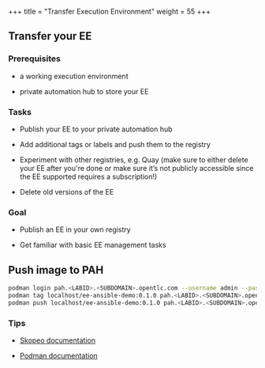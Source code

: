+++
title = "Transfer Execution Environment"
weight = 55
+++

## Transfer your EE

### Prerequisites

* a working execution environment

* private automation hub to store your EE

### Tasks

* Publish your EE to your private automation hub

* Add additional tags or labels and push them to the registry

* Experiment with other registries, e.g. Quay (make sure to either delete your EE after you're done or make sure it’s not publicly accessible since the EE supported requires a subscription!)

* Delete old versions of the EE

### Goal

* Publish an EE in your own registry

* Get familiar with basic EE management tasks

## Push image to PAH

```bash
podman login pah.<LABID>.<SUBDOMAIN>.opentlc.com --username admin --password XXXXX
podman tag localhost/ee-ansible-demo:0.1.0 pah.<LABID>.<SUBDOMAIN>.opentlc.com/ee-ansible-demo:latest
podman push localhost/ee-ansible-demo:0.1.0 pah.<LABID>.<SUBDOMAIN>.opentlc.com/ee-ansible-demo
```

### Tips

* [Skopeo documentation](https://github.com/containers/skopeo)

* [Podman documentation](https://docs.podman.io/en/latest/)
